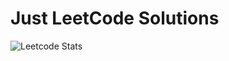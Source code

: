 # Just LeetCode Solutions

 
![Leetcode Stats](https://leetcode.card.workers.dev/?username=HiddenGrizzly&theme=dark)
<!-- &extension=activity can be added to show lastest activity -->

<!-- <a href="https://github.com/KnlnKS/leetcode-stats">
  <img alt="LeetCode Stat Card" src="https://apu5rh8gxk.execute-api.us-east-1.amazonaws.com/default/leetcode-stats?username=Turmaxx" width="400"/>
</a> -->


